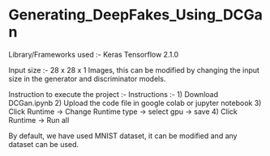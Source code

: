 # Generating_DeepFakes_Using_DCGan

Library/Frameworks used :-
  Keras
  Tensorflow 2.1.0
  
Input size :-
 28 x 28 x 1 Images, this can be modified by changing the input size in the generator and discriminator models.
 
Instruction to execute the project :-
        Instructions :-
        1) Download DCGan.ipynb
        2) Upload the code file in google colab or jupyter notebook
        3) Click Runtime -> Change Runtime type -> select gpu -> save
        4) Click Runtime -> Run all
        
        
By default, we have used MNIST dataset, it can be modified and any dataset can be used.
